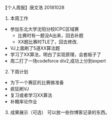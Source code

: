 【个人周报】唐文浩 20181028

1. 本周工作
  - 参加东北大学沈阳分校ICPC区域赛
    - 比赛时有一题没A出来，回去补题
    - XX题比赛时TLE了，回去修改. 
  - VJ上面刷了5道XX算法题
  - 学习了XX算法，明白了实现原理，会套板子了
  - 周二打了一场codeforce div2,成功上分到expert	
2. 下周计划
  - 为下一个赛区的比赛做准备
  - 疯狂刷VJ
  - 复习或者学习XX算法
  - 补概率论作业
3. 成果展示（可选）
	 可以放一些你博客记录的东西。
